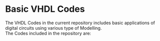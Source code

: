 # Basic VHDL Codes

The VHDL Codes in the current repository includes basic applications of digital circuits using various type of Modelling.  
The Codes included in the repository are:
  
